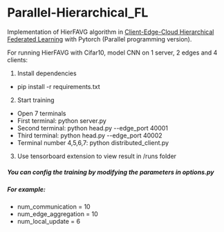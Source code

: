 # Parallel-Hierarchical_FL

Implementation of HierFAVG algorithm in [Client-Edge-Cloud Hierarchical Federated Learning](https://arxiv.org/abs/1905.06641) with Pytorch (Parallel programming version).

For running HierFAVG with Cifar10, model CNN on 1 server, 2 edges and 4 clients:

1. Install dependencies

- pip install -r requirements.txt

2. Start training

- Open 7 terminals
- First terminal: python server.py
- Second terminal: python head.py --edge_port 40001
- Third terminal: python head.py --edge_port 40002
- Terminal number 4,5,6,7: python distributed_client.py

3. Use tensorboard extension to view result in /runs folder

##### You can config the training by modifying the parameters in options.py

##### For example:

- num_communication = 10
- num_edge_aggregation = 10
- num_local_update = 6
